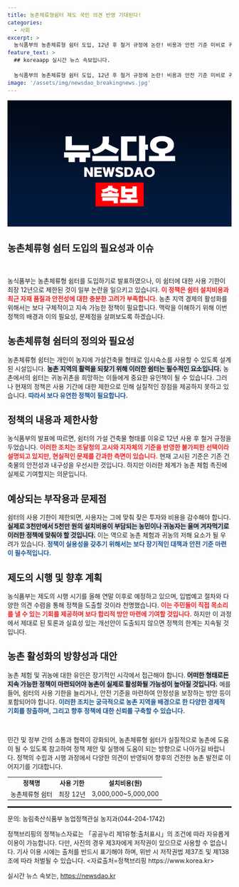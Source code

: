 ```yaml
---
title: 농촌체류형쉼터 제도 국민 의견 반영 기대된다!
categories:
  - 사회
excerpt: >
  농식품부의 농촌체류형 쉼터 도입, 12년 후 철거 규정에 논란! 비용과 안전 기준 미비로 귀농귀촌 유인책으로서 한계 지적. 농촌 revitalization을 위한 새로운 해법이 필요하다!
feature_text: >
  ## koreaapp 실시간 뉴스 속보입니다.

  농식품부의 농촌체류형 쉼터 도입, 12년 후 철거 규정에 논란! 비용과 안전 기준 미비로 귀농귀촌 유인책으로서 한계 지적. 농촌 revitalization을 위한 새로운 해법이 필요하다!
image: '/assets/img/newsdao_breakingnews.jpg'
---
```


<p><img src="/assets/img/newsdao_breakingnews.jpg" alt="koreaapp 속보" /></p>

<h2 data-ke-size="size26">농촌체류형 쉼터 도입의 필요성과 이슈</h2>

<p data-ke-size="size16">&nbsp;</p>

<p>농식품부는 농촌체류형 쉼터를 도입하기로 발표하였으나, 이 쉼터에 대한 사용 기한이 최장 12년으로 제한된 것이 일부 논란을 일으키고 있습니다. <b><span style="color: #ee2323;">이 정책은 쉼터 설치비용과 최근 자재 품질과 안전성에 대한 충분한 고려가 부족합니다.</span></b> 농촌 지역 경제의 활성화를 위해서는 보다 구체적이고 지속 가능한 정책이 필요합니다. 맥락을 이해하기 위해 이번 정책의 배경과 이의 필요성, 문제점을 살펴보도록 하겠습니다.</p>

<h2 data-ke-size="size26">농촌체류형 쉼터의 정의와 필요성</h2>

<p>농촌체류형 쉼터는 개인이 농지에 가설건축물 형태로 임시숙소를 사용할 수 있도록 설계된 시설입니다. <b><span style="background-color: #21538527;">농촌 지역의 활력을 되찾기 위해 이러한 쉼터는 필수적인 요소입니다.</span></b> 농촌에서의 쉼터는 귀농귀촌을 희망하는 이들에게 중요한 유인책이 될 수 있습니다. 그러나 현재의 정책은 사용 기간에 대한 제한으로 인해 실질적인 장점을 제공하지 못하고 있습니다. <b><span style="color: #1a5490;">따라서 보다 유연한 정책이 필요합니다.</span></b></p>

<h2 data-ke-size="size26">정책의 내용과 제한사항</h2>

<p>농식품부의 발표에 따르면, 쉼터의 가설 건축물 형태를 이유로 12년 사용 후 철거 규정을 두었습니다. <b><span style="color: #ee2323;">이러한 조치는 조달청의 고시와 지자체의 기준을 반영한 불가피한 선택이라 설명되고 있지만, 현실적인 문제를 간과한 측면이 있습니다.</span></b> 현재 고시된 기준은 기존 건축물의 안전성과 내구성을 우선시한 것입니다. 하지만 이러한 체계가 농촌 체험 촉진에 실제로 기여할지는 의문입니다.</p>

<h2 data-ke-size="size26">예상되는 부작용과 문제점</h2>

<p>쉼터의 사용 기한이 제한되면, 사용자는 그에 맞춰 잦은 투자와 비용을 감수해야 합니다. <b><span style="background-color: #21538527;">실제로 3천만에서 5천만 원의 설치비용이 부담되는 농민이나 귀농자는 울며 겨자먹기로 이러한 정책에 맞춰야 할 것입니다.</span></b> 이는 역으로 농촌 체험과 귀농의 저해 요소가 될 우려가 있습니다. <b><span style="color: #1a5490;">정책이 실용성을 갖추기 위해서는 보다 장기적인 대책과 안전 기준 마련이 필수적입니다.</span></b></p>

<h2 data-ke-size="size26">제도의 시행 및 향후 계획</h2>

<p>농식품부는 제도의 시행 시기를 올해 연말 이후로 예정하고 있으며, 입법예고 절차와 다양한 의견 수렴을 통해 정책을 도출할 것이라 천명했습니다. <b><span style="color: #ee2323;">이는 주민들이 직접 목소리를 낼 수 있는 기회를 제공하며 보다 합리적 방안 마련에 기여할 것입니다.</span></b> 하지만 이 과정에서 제대로 된 토론과 실효성 있는 개선안이 도출되지 않으면 정책의 한계는 지속될 것입니다.</p>

<h2 data-ke-size="size26">농촌 활성화의 방향성과 대안</h2>

<p>농촌 체험 및 귀농에 대한 유인은 장기적인 시각에서 접근해야 합니다. <b><span style="background-color: #21538527;">어떠한 형태로든 지속 가능한 정책이 마련되어야 농촌이 실제로 활성화될 가능성이 높아질 것입니다.</span></b> 예를 들어, 쉼터의 사용 기한을 늘리거나, 안전 기준을 마련하여 안정성을 보장하는 방안 등이 포함되어야 합니다. <b><span style="color: #1a5490;">이러한 조치는 궁극적으로 농촌 지역을 배경으로 한 다양한 경제적 기회를 창출하며, 그리고 향후 정책에 대한 신뢰를 구축할 수 있습니다.</span></b></p>

<p data-ke-size="size16">&nbsp;</p>

<p>민간 및 정부 간의 소통과 협력이 강화되어, 농촌체류형 쉼터가 실질적으로 농촌에 도움이 될 수 있도록 참고하여 정책 제안 및 실행에 도움이 되는 방향으로 나아가길 바랍니다. 정책의 수립과 시행 과정에서 다양한 의견이 반영되어 향후의 건전한 농촌 발전로 이어지기를 기대합니다. </p>

<table style="width: 100%; border-collapse: collapse;">
    <tr>
        <td style="text-align: center; height: 17px;"><b>정책명</b></td>
        <td style="text-align: center; height: 17px;"><b>사용 기한</b></td>
        <td style="text-align: center; height: 17px;"><b>설치비용(원)</b></td>
    </tr>
    <tr>
        <td style="text-align: center; height: 17px;">농촌체류형 쉼터</td>
        <td style="text-align: center; height: 17px;">최장 12년</td>
        <td style="text-align: center; height: 17px;">3,000,000~5,000,000</td>
    </tr>
</table>

<hr style="border: 1px solid #000;"/> 

<p data-ke-size="size16">문의: 농림축산식품부 농업정책관실 농지과(044-204-1742)</p>

<p data-ke-size="size16">정책브리핑의 정책뉴스자료는 「공공누리 제1유형:출처표시」의 조건에 따라 자유롭게 이용이 가능합니다. 다만, 사진의 경우 제3자에게 저작권이 있으므로 사용할 수 없습니다. 기사 이용 시에는 출처를 반드시 표기해야 하며, 위반 시 저작권법 제37조 및 제138조에 따라 처벌될 수 있습니다. <자료출처=정책브리핑 https://www.korea.kr></p>
실시간 뉴스 속보는, <a href="https://newsdao.kr" rel="dofollow">https://newsdao.kr</a>


